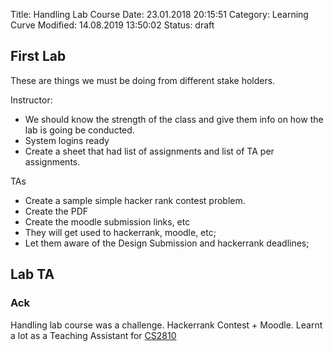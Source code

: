 Title: Handling Lab Course 
Date: 23.01.2018 20:15:51 
Category: Learning Curve
Modified: 14.08.2019 13:50:02
Status: draft



## First Lab
These are things we must be doing from different stake holders.

Instructor:

- We should know the strength of the class and give them info on how the lab is going be conducted.
- System logins ready
- Create a sheet that had list of assignments and list of TA per assignments.

TAs

- Create a sample simple hacker rank contest problem.
- Create the PDF 
- Create the moodle submission links, etc
- They will get used to hackerrank, moodle, etc;
- Let them aware of the Design Submission and hackerrank deadlines;

## Lab TA


### Ack
Handling lab course was a challenge. Hackerrank Contest + Moodle. 
Learnt a lot as a Teaching Assistant for [CS2810](https://www.cse.iitm.ac.in/~rupesh/teaching/ooaia/jan18/)
